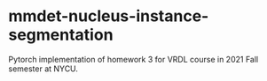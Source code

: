 # mmdet-nucleus-instance-segmentation
Pytorch implementation of homework 3 for VRDL course in 2021 Fall semester at NYCU.
